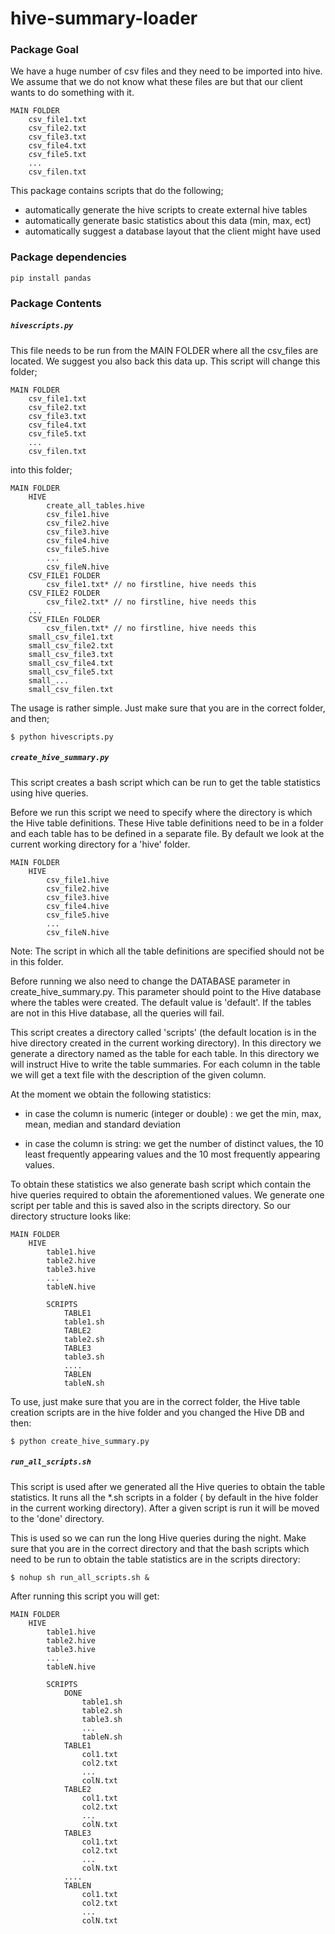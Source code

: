 hive-summary-loader
===================

### Package Goal 

We have a huge number of csv files and they need to be imported into hive. We assume that we do not know what these files are but that our client wants to do something with it. 

```
MAIN FOLDER 
	csv_file1.txt
	csv_file2.txt
	csv_file3.txt
	csv_file4.txt
	csv_file5.txt
	...
	csv_filen.txt 
```

This package contains scripts that do the following; 
- automatically generate the hive scripts to create external hive tables 
- automatically generate basic statistics about this data (min, max, ect)
- automatically suggest a database layout that the client might have used 

### Package dependencies 

```
pip install pandas 
```

### Package Contents 

##### ```hivescripts.py``` 

This file needs to be run from the MAIN FOLDER where all the csv_files are located. We suggest you also back this data up. This script will change this folder; 

```
MAIN FOLDER 
	csv_file1.txt
	csv_file2.txt
	csv_file3.txt
	csv_file4.txt
	csv_file5.txt
	...
	csv_filen.txt 
```

into this folder; 

```
MAIN FOLDER 
	HIVE 
		create_all_tables.hive
		csv_file1.hive
		csv_file2.hive
		csv_file3.hive
		csv_file4.hive
		csv_file5.hive
		...
		csv_fileN.hive
	CSV_FILE1 FOLDER
	    csv_file1.txt* // no firstline, hive needs this 
	CSV_FILE2 FOLDER
	    csv_file2.txt* // no firstline, hive needs this 
	...
	CSV_FILEn FOLDER
		csv_filen.txt* // no firstline, hive needs this 
	small_csv_file1.txt
	small_csv_file2.txt
	small_csv_file3.txt
	small_csv_file4.txt
	small_csv_file5.txt
	small_...
	small_csv_filen.txt 
```

The usage is rather simple. Just make sure that you are in the correct folder, and then; 

```
$ python hivescripts.py 
```
##### ```create_hive_summary.py``` 

This script creates a bash script which can be run to get the table statistics using hive queries. 

Before we run this script we need to specify where the directory is which the Hive table definitions. These Hive table definitions need to be in a folder and each table has to be defined in a separate file. By default we look at the current working directory for a 'hive' folder.

```
MAIN FOLDER 
	HIVE
		csv_file1.hive
		csv_file2.hive
		csv_file3.hive
		csv_file4.hive
		csv_file5.hive
		...
		csv_fileN.hive
```

Note: The script in which all the table definitions are specified should not be in this folder.

Before running we also need to change the DATABASE parameter in create_hive_summary.py. This parameter should point to the Hive database where the tables were created. The default value is 'default'. If the tables are not in this Hive database, all the queries will fail.

This script creates a directory called 'scripts' (the default location is in the hive directory created in the current working directory). In this directory we generate a directory named as the table for each table. In this directory we will instruct Hive to write the table summaries. For each column in the table we will get a text file with the description of the given column.

At the moment we obtain the following statistics:

- in case the column is numeric (integer or double) : we get the min, max, mean, median and standard deviation

- in case the column is string: we get the number of distinct values, the 10 least frequently appearing values and the 10 most frequently appearing values.

To obtain these statistics we also generate bash script which contain the hive queries required to obtain the aforementioned values. We generate one script per table and this is saved also in the scripts directory.
So our directory structure looks like:

```
MAIN FOLDER 
	HIVE
		table1.hive
		table2.hive
		table3.hive
		...
		tableN.hive
		
		SCRIPTS
			TABLE1
			table1.sh
			TABLE2
			table2.sh	
			TABLE3
			table3.sh
			....
			TABLEN
			tableN.sh	
```

To use, just make sure that you are in the correct folder, the Hive table creation scripts are in the hive folder and you changed the Hive DB and then:

```
$ python create_hive_summary.py 
```
##### ```run_all_scripts.sh``` 

This script is used after we generated all the Hive queries to obtain the table statistics. It runs all the *.sh scripts in a folder ( by default in the hive folder in the current working directory).
After a given script is run it will be moved to the 'done' directory.

This is used so we can run the long Hive queries during the night. Make sure that you are in the correct directory and that the bash scripts which need to be run to obtain the table statistics are in the scripts directory:

```
$ nohup sh run_all_scripts.sh &
```

After running this script you will get:

```
MAIN FOLDER 
	HIVE
		table1.hive
		table2.hive
		table3.hive
		...
		tableN.hive
		
		SCRIPTS
			DONE
				table1.sh
				table2.sh
				table3.sh
				...
				tableN.sh
			TABLE1
				col1.txt
				col2.txt
				...
				colN.txt
			TABLE2
				col1.txt
				col2.txt
				...
				colN.txt
			TABLE3
				col1.txt
				col2.txt
				...
				colN.txt
			....
			TABLEN
				col1.txt
				col2.txt
				...
				colN.txt

```


